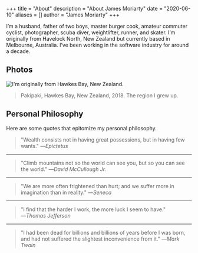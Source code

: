 +++
title = "About"
description = "About James Moriarty"
date = "2020-06-10"
aliases = []
author = "James Moriarty"
+++

I’m a husband, father of two boys, master burger cook, amateur commuter cyclist, photographer, scuba diver, weightlifter, runner, and skater. I’m originally from Havelock North, New Zealand but currently based in Melbourne, Australia. I’ve been working in the software industry for around a decade.

## Photos

![I'm originally from Hawkes Bay, New Zealand.](/images/about-new-zealand.jpg)
> Pakipaki, Hawkes Bay, New Zealand, 2018. The region I grew up.

## Personal Philosophy

Here are some quotes that epitomize my personal philosophy.

> "Wealth consists not in having great possessions, but in having few wants."
_―Epictetus_

<hr />

> "Climb mountains not so the world can see you, but so you can see the world."
_―David McCullough Jr._

<hr />

> "We are more often frightened than hurt; and we suffer more in imagination than in reality."
_―Seneca_

<hr />

> "I find that the harder I work, the more luck I seem to have."
_―Thomas Jefferson_

<hr />

> "I had been dead for billions and billions of years before I was born, and had not suffered the slightest inconvenience from it."
_―Mark Twain_
